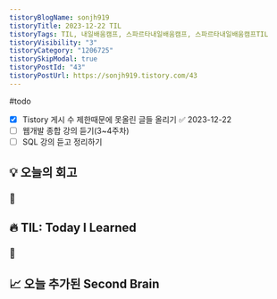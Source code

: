 ```yaml
---
tistoryBlogName: sonjh919
tistoryTitle: 2023-12-22 TIL
tistoryTags: TIL, 내일배움캠프, 스파르타내일배움캠프, 스파르타내일배움캠프TIL
tistoryVisibility: "3"
tistoryCategory: "1206725"
tistorySkipModal: true
tistoryPostId: "43"
tistoryPostUrl: https://sonjh919.tistory.com/43
---
```



#todo 
- [x] Tistory 게시 수 제한때문에 못올린 글들 올리기 ✅ 2023-12-22
- [ ] 웹개발 종합 강의 듣기(3~4주차)
- [ ] SQL 강의 듣고 정리하기
## 💡 오늘의 회고
### 👀


## 🔥 TIL: Today I Learned
### 👀

## 📈 오늘 추가된 Second Brain